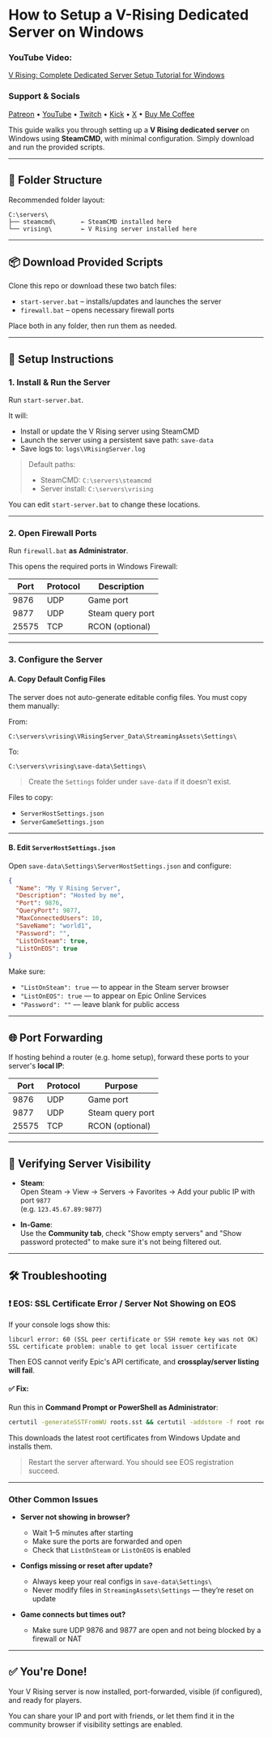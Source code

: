 # How to Setup a V-Rising Dedicated Server on Windows

### YouTube Video:
[V Rising: Complete Dedicated Server Setup Tutorial for Windows](https://youtu.be/4Pk0iEU0_h4)

### Support & Socials
[Patreon](https://bit.ly/4e3Rdri) • 
[YouTube](https://bit.ly/4n35XuI) • 
[Twitch](https://urlshorter.net/vJVlqU) • 
[Kick](https://bit.ly/45lBUrX) • 
[X](https://urlshorter.net/ALeDhI) •
[Buy Me Coffee](https://bit.ly/BuyLucianCoffee)

This guide walks you through setting up a **V Rising dedicated server** on Windows using **SteamCMD**, with minimal configuration. Simply download and run the provided scripts.

---

## 📁 Folder Structure

Recommended folder layout:

```
C:\servers\
├── steamcmd\       ← SteamCMD installed here
└── vrising\        ← V Rising server installed here
```

---

## 📦 Download Provided Scripts

Clone this repo or download these two batch files:

- `start-server.bat` – installs/updates and launches the server  
- `firewall.bat` – opens necessary firewall ports

Place both in any folder, then run them as needed.

---

## 🚀 Setup Instructions

### 1. Install & Run the Server

Run `start-server.bat`.

It will:

- Install or update the V Rising server using SteamCMD
- Launch the server using a persistent save path: `save-data`
- Save logs to: `logs\VRisingServer.log`

> Default paths:
> - SteamCMD: `C:\servers\steamcmd`
> - Server install: `C:\servers\vrising`

You can edit `start-server.bat` to change these locations.

---

### 2. Open Firewall Ports

Run `firewall.bat` **as Administrator**.

This opens the required ports in Windows Firewall:

| Port   | Protocol | Description          |
|--------|----------|----------------------|
| 9876   | UDP      | Game port            |
| 9877   | UDP      | Steam query port     |
| 25575  | TCP      | RCON (optional)      |

---

### 3. Configure the Server

#### A. Copy Default Config Files

The server does not auto-generate editable config files. You must copy them manually:

From:

```
C:\servers\vrising\VRisingServer_Data\StreamingAssets\Settings\
```

To:

```
C:\servers\vrising\save-data\Settings\
```

> Create the `Settings` folder under `save-data` if it doesn't exist.

Files to copy:

- `ServerHostSettings.json`
- `ServerGameSettings.json`

---

#### B. Edit `ServerHostSettings.json`

Open `save-data\Settings\ServerHostSettings.json` and configure:

```json
{
  "Name": "My V Rising Server",
  "Description": "Hosted by me",
  "Port": 9876,
  "QueryPort": 9877,
  "MaxConnectedUsers": 10,
  "SaveName": "world1",
  "Password": "",
  "ListOnSteam": true,
  "ListOnEOS": true
}
```

Make sure:

- `"ListOnSteam": true` — to appear in the Steam server browser
- `"ListOnEOS": true` — to appear on Epic Online Services
- `"Password": ""` — leave blank for public access

---

## 🌐 Port Forwarding

If hosting behind a router (e.g. home setup), forward these ports to your server's **local IP**:

| Port   | Protocol | Purpose              |
|--------|----------|----------------------|
| 9876   | UDP      | Game port            |
| 9877   | UDP      | Steam query port     |
| 25575  | TCP      | RCON (optional)      |

---

## 🧪 Verifying Server Visibility

- **Steam**:  
  Open Steam → View → Servers → Favorites → Add your public IP with port `9877`  
  (e.g. `123.45.67.89:9877`)

- **In-Game**:  
  Use the **Community tab**, check "Show empty servers" and "Show password protected" to make sure it's not being filtered out.

---

## 🛠️ Troubleshooting

### ❗ EOS: SSL Certificate Error / Server Not Showing on EOS

If your console logs show this:

```
libcurl error: 60 (SSL peer certificate or SSH remote key was not OK)
SSL certificate problem: unable to get local issuer certificate
```

Then EOS cannot verify Epic's API certificate, and **crossplay/server listing will fail**.

#### ✅ Fix:

Run this in **Command Prompt or PowerShell as Administrator**:

```cmd
certutil -generateSSTFromWU roots.sst && certutil -addstore -f root roots.sst && del roots.sst
```

This downloads the latest root certificates from Windows Update and installs them.

> Restart the server afterward. You should see EOS registration succeed.

---

### Other Common Issues

- **Server not showing in browser?**
  - Wait 1–5 minutes after starting
  - Make sure the ports are forwarded and open
  - Check that `ListOnSteam` or `ListOnEOS` is enabled

- **Configs missing or reset after update?**
  - Always keep your real configs in `save-data\Settings\`
  - Never modify files in `StreamingAssets\Settings` — they’re reset on update

- **Game connects but times out?**
  - Make sure UDP 9876 and 9877 are open and not being blocked by a firewall or NAT

---

## ✅ You're Done!

Your V Rising server is now installed, port-forwarded, visible (if configured), and ready for players.

You can share your IP and port with friends, or let them find it in the community browser if visibility settings are enabled.
